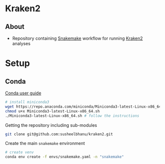 # Kraken2

## About
- Repository containing [Snakemake](https://snakemake.readthedocs.io/en/stable/) workflow for running [Kraken2](https://ccb.jhu.edu/software/kraken/) analyses

# Setup

## Conda

[Conda user guide](https://docs.conda.io/projects/conda/en/latest/user-guide/index.html)

```bash
# install miniconda3
wget https://repo.anaconda.com/miniconda/Miniconda3-latest-Linux-x86_64.sh
chmod u+x Miniconda3-latest-Linux-x86_64.sh
./Miniconda3-latest-Linux-x86_64.sh # follow the instructions
```

Getting the repository including sub-modules
```bash
git clone git@github.com:susheelbhanu/kraken2.git
```

Create the main `snakemake` environment

```bash
# create venv
conda env create -f envs/snakemake.yaml -n "snakemake"
```
